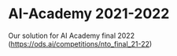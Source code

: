 # AI-Academy 2021-2022

Our solution for AI Academy final 2022 (https://ods.ai/competitions/nto_final_21-22)
